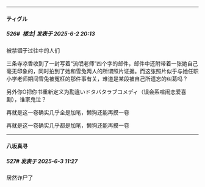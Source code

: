 ﻿
*****

####  ティグル  
##### 526#         楼主| 发表于 2025-6-2 20:13

被禁锢于过往中的人们

三条寺凉香收到了一封写着“流氓老师”四个字的邮件，邮件中还附带着一张她自己毫无印象的，同时拍到了她和雪兔两人的所谓照片证据。而这张照片似乎与她任职小学老师期间雪兔被冤枉的那件事有关，难道是某段被自己所遗忘的纠葛吗？

另外你O把你书重新定义为勘違いドタバタラブコメディ（误会系喧闹恋爱喜剧），谁家鬼泣？

再就是这一卷确实几乎全是加笔，懒狗还能再摸一卷

再就是这一卷确实几乎都是加笔，懒狗还能再摸一卷


*****

####  八坂真寻  
##### 527#       发表于 2025-6-3 11:27

居然诈尸了

